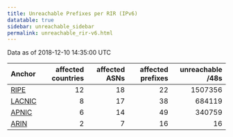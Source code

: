 ```yaml
---
title: Unreachable Prefixes per RIR (IPv6)
datatable: true
sidebar: unreachable_sidebar
permalink: unreachable_rir-v6.html
---
```


Data as of 2018-12-10 14:35:00 UTC


<div class="datatable-begin"></div>

| Anchor                                         |   affected countries |   affected ASNs |   affected prefixes |   unreachable /48s |
|:-----------------------------------------------|---------------------:|----------------:|--------------------:|-------------------:|
| [RIPE](unreachable_RIPE_NCC_RPKI_Root-v6.html) |                   12 |              18 |                  22 |            1507356 |
| [LACNIC](unreachable_LACNIC_RPKI_Root-v6.html) |                    8 |              17 |                  38 |             684119 |
| [APNIC](unreachable_APNIC_RPKI_Root-v6.html)   |                    6 |              14 |                  49 |             340759 |
| [ARIN](unreachable_ARIN-v6.html)               |                    2 |               7 |                  16 |                 16 |

<div class="datatable-end"></div>